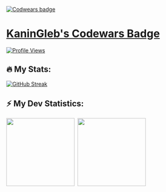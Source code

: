 [![Codwears badge](https://www.codewars.com/users/KaninGleb/badges/large)](https://www.codewars.com/users/KaninGleb)
<img src="https://komarev.com/ghpvc/?username=KaninGleb&style=flat-square&color=blue" alt=""/>
# [KaninGleb's Codewars Badge](https://www.codewars.com/users/KaninGleb/badges/large)
[![Profile Views](https://komarev.com/ghpvc/?username=KaninGleb&style=flat-square&color=blue)](https://www.codewars.com/users/KaninGleb)

## :fire: My Stats:
[![GitHub Streak](https://github-readme-streak-stats.herokuapp.com?user=KaninGleb&theme=radical&border_radius=10&date_format=M%20j%5B%2C%20Y%5D)](https://git.io/streak-stats)

<!-- GitHub stats -->
## :zap: My Dev Statistics:
<p>
<img height="180em" src="https://github-readme-stats.vercel.app/api?username=KaninGleb&show_icons=true&theme=radical&border_radius=10" />&nbsp;
<img height="180em" src="https://github-readme-stats.vercel.app/api/top-langs/?username=KaninGleb&exclude_repo=KNN-Image-Classification&show_icons=true&border_radius=10&layout=compact&langs_count=8&theme=radical"/>
</p>
